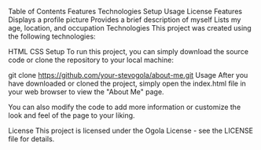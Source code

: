 

Table of Contents
Features
Technologies
Setup
Usage
License
Features
Displays a profile picture
Provides a brief description of myself
Lists my age, location, and occupation
Technologies
This project was created using the following technologies:

HTML
CSS
Setup
To run this project, you can simply download the source code or clone the repository to your local machine:


git clone https://github.com/your-stevogola/about-me.git
Usage
After you have downloaded or cloned the project, simply open the index.html file in your web browser to view the "About Me" page.

You can also modify the code to add more information or customize the look and feel of the page to your liking.

License
This project is licensed under the Ogola License - see the LICENSE file for details.